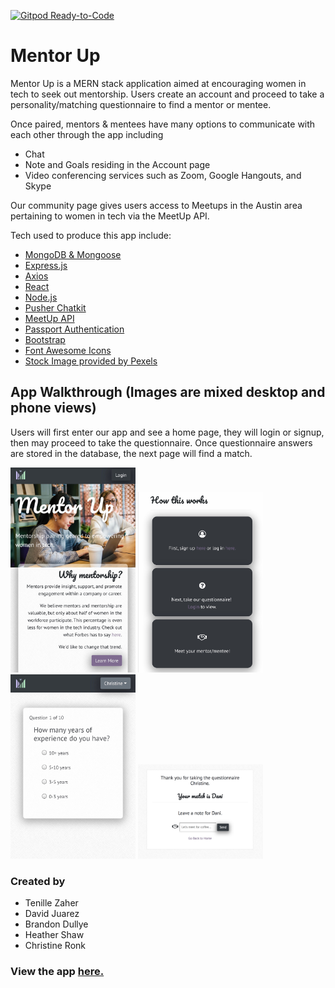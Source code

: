 [![Gitpod Ready-to-Code](https://img.shields.io/badge/Gitpod-Ready--to--Code-blue?logo=gitpod)](https://gitpod.io/#https://github.com/tenillez/MentorUp) 

# Mentor Up

Mentor Up is a MERN stack application aimed at encouraging women in tech to seek out mentorship.  Users create an account and proceed to take a personality/matching questionnaire to find a mentor or mentee.  

Once paired, mentors & mentees have many options to communicate with each other through the app including 
* Chat
* Note and Goals residing in the Account page
* Video conferencing services such as Zoom, Google Hangouts, and Skype

Our community page gives users access to Meetups in the Austin area pertaining to women in tech via the MeetUp API.

Tech used to produce this app include: 
* [MongoDB & Mongoose](https://www.mongodb.com/)
* [Express.js](https://expressjs.com/en/guide/routing.html)
* [Axios](https://www.npmjs.com/package/axios)
* [React](https://reactjs.org/)
* [Node.js](https://nodejs.org/en/)
* [Pusher Chatkit](https://pusher.com/chatkit)
* [MeetUp API](https://www.meetup.com/meetup_api/)
* [Passport Authentication](http://www.passportjs.org/)
* [Bootstrap](https://getbootstrap.com/)
* [Font Awesome Icons](https://fontawesome.com/v4.7.0/icons/)
* [Stock Image provided by Pexels](https://www.pexels.com/)

## App Walkthrough (Images are mixed desktop and phone views)

Users will first enter our app and see a home page, they will login or signup, then may proceed to take the questionnaire.  Once questionnaire answers are stored in the database, the next page will find a match.

<img src="./readMeImg/phonedemohome.JPG" alt="phone homepage" width="200px" />

<img src="./readMeImg/phonedemo2.JPG" alt="phone homepage" width="200px" />

<img src="./readMeImg/quizphonedemo.JPG" alt="phone homepage" width="200px" />

<img src="./readMeImg/match.png" alt="match" width="200px" />

### Created by 
* Tenille Zaher
* David Juarez
* Brandon Dullye
* Heather Shaw
* Christine Ronk

### View the app [here.](https://agile-caverns-57821.herokuapp.com/)

